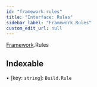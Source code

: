 ```yaml
---
id: "framework.rules"
title: "Interface: Rules"
sidebar_label: "Framework.Rules"
custom_edit_url: null
---
```


[Framework](../modules/framework.md).Rules

## Indexable

▪ [key: `string`]: `Build.Rule`
